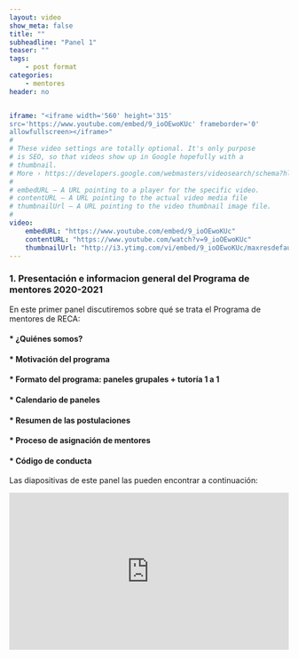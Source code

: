 ```yaml
---
layout: video
show_meta: false
title: ""
subheadline: "Panel 1"
teaser: ""
tags:
    - post format
categories:
    - mentores
header: no


iframe: "<iframe width='560' height='315'
src='https://www.youtube.com/embed/9_ioOEwoKUc' frameborder='0'
allowfullscreen></iframe>"
#
# These video settings are totally optional. It's only purpose
# is SEO, so that videos show up in Google hopefully with a
# thumbnail.
# More › https://developers.google.com/webmasters/videosearch/schema?hl=en&rd=1
#
# embedURL – A URL pointing to a player for the specific video.
# contentURL – A URL pointing to the actual video media file
# thumbnailUrl – A URL pointing to the video thumbnail image file.
#
video:
    embedURL: "https://www.youtube.com/embed/9_ioOEwoKUc"
    contentURL: "https://www.youtube.com/watch?v=9_ioOEwoKUc"
    thumbnailUrl: "http://i3.ytimg.com/vi/embed/9_ioOEwoKUc/maxresdefault.jpg"
---
```

<!--more-->

### 1. Presentación e informacion general del Programa de mentores 2020-2021

En este primer panel discutiremos sobre qué se trata el Programa de mentores de RECA:
#### * ¿Quiénes somos?
#### * Motivación del programa
#### * Formato del programa: paneles grupales + tutoría 1 a 1
#### * Calendario de paneles
#### * Resumen de las postulaciones
#### * Proceso de asignación de mentores
#### * Código de conducta

 Las diapositivas de este panel las pueden encontrar a continuación:

 <div style="left: 0; width: 100%; height: 0; position: relative; padding-bottom: 56.1972%;"><iframe src="https://speakerdeck.com/player/84e9a177d67948a0a7c908282cc60f76" style="border: 0; top: 0; left: 0; width: 100%; height: 100%; position: absolute;" allowfullscreen scrolling="no" allow="encrypted-media"></iframe></div>
